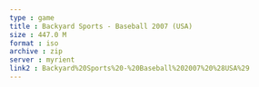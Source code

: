 ```yaml
---
type : game
title : Backyard Sports - Baseball 2007 (USA)
size : 447.0 M
format : iso
archive : zip
server : myrient
link2 : Backyard%20Sports%20-%20Baseball%202007%20%28USA%29
---
```

